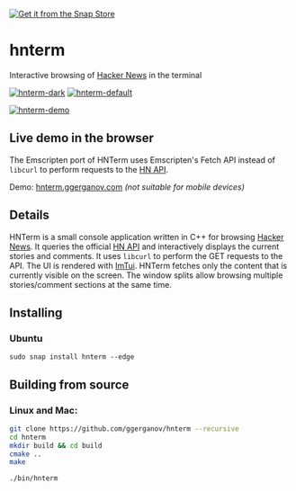 [![Get it from the Snap Store](https://snapcraft.io/static/images/badges/en/snap-store-black.svg)](https://snapcraft.io/hnterm)

# hnterm

Interactive browsing of [Hacker News](https://news.ycombinator.com/news) in the terminal

<a href="https://i.imgur.com/As9GT07.png" target="_blank">![hnterm-dark](https://i.imgur.com/As9GT07.png)</a>
<a href="https://i.imgur.com/EUDfLUX.png" target="_blank">![hnterm-default](https://i.imgur.com/EUDfLUX.png)</a>

[![hnterm-demo](https://asciinema.org/a/gJakwNnEcgmGzZYiYIzFA1n8R.svg)](https://asciinema.org/a/gJakwNnEcgmGzZYiYIzFA1n8R)

## Live demo in the browser

The Emscripten port of HNTerm uses Emscripten's Fetch API instead of `libcurl` to perform requests to the [HN API](https://github.com/HackerNews/API). 

Demo: [hnterm.ggerganov.com](https://hnterm.ggerganov.com/) *(not suitable for mobile devices)*

## Details

HNTerm is a small console application written in C++ for browsing [Hacker News](https://news.ycombinator.com/news). It queries the official [HN API](https://github.com/HackerNews/API) and interactively displays the current stories and comments. It uses `libcurl` to perform the GET requests to the API. The UI is rendered with [ImTui](https://github.com/ggerganov/imtui). HNTerm fetches only the content that is currently visible on the screen. The window splits allow browsing multiple stories/comment sections at the same time.

## Installing

### Ubuntu

`sudo snap install hnterm --edge`

## Building from source

### Linux and Mac:

```bash
git clone https://github.com/ggerganov/hnterm --recursive
cd hnterm
mkdir build && cd build
cmake ..
make

./bin/hnterm
```

